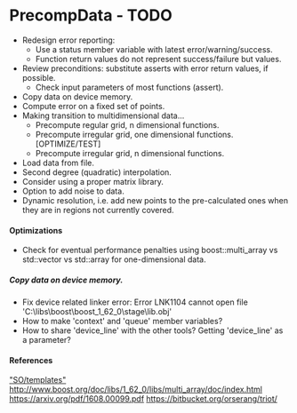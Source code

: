 # PrecompData - TODO


- Redesign error reporting:
    - Use a status member variable with latest error/warning/success.
	- Function return values do not represent success/failure but values.
- Review preconditions: substitute asserts with error return values, if possible.
    - Check input parameters of most functions (assert).
- Copy data on device memory.
- Compute error on a fixed set of points.
- Making transition to multidimensional data...
    - Precompute regular grid, n dimensional functions.
	- Precompute irregular grid, one dimensional functions. [OPTIMIZE/TEST]
	- Precompute irregular grid, n dimensional functions.
- Load data from file.
- Second degree (quadratic) interpolation.
- Consider using a proper matrix library.
- Option to add noise to data.
- Dynamic resolution, i.e. add new points to the pre-calculated ones when they are in regions not currently covered.


#### Optimizations

- Check for eventual performance penalties using boost::multi_array vs std::vector vs std::array for one-dimensional data.


##### Copy data on device memory.

- Fix device related linker error: Error	LNK1104	cannot open file 'C:\libs\boost\boost_1_62_0\stage\lib\.obj'
- How to make 'context' and 'queue' member variables?
- How to share 'device_line' with the other tools? Getting 'device_line' as a parameter?


#### References

["SO/templates"](http://stackoverflow.com/questions/610245/where-and-why-do-i-have-to-put-the-template-and-typename-keywords)
http://www.boost.org/doc/libs/1_62_0/libs/multi_array/doc/index.html
https://arxiv.org/pdf/1608.00099.pdf
https://bitbucket.org/orserang/triot/
